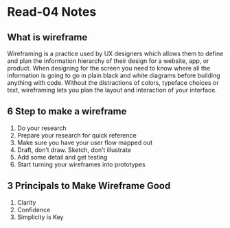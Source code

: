 # Read-04 Notes 

## What is wireframe

Wireframing is a practice used by UX designers which allows them to define and plan the information hierarchy of their design for a website, app, or product. When designing for the screen you need to know where all the information is going to go in plain black and white diagrams before building anything with code. Without the distractions of colors, typeface choices or text, wireframing lets you plan the layout and interaction of your interface.

## 6 Step to make a wireframe

1.	Do your research
2.	Prepare your research for quick reference
3.	Make sure you have your user flow mapped out
4.	Draft, don’t draw. Sketch, don’t illustrate
5.	Add some detail and get testing
6.	Start turning your wireframes into prototypes

## 3 Principals to Make Wireframe Good

1.	Clarity
2.	Confidence
3.	Simplicity is Key

